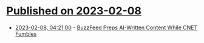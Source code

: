 # [Published on 2023-02-08](index.md)

* [2023-02-08, 04:21:00](https://soylentnews.org/article.pl?sid=23/02/07/0145220&from=rss) - [BuzzFeed Preps AI-Written Content While CNET Fumbles](https://soylentnews.org/article.pl?sid=23/02/07/0145220&from=rss)
